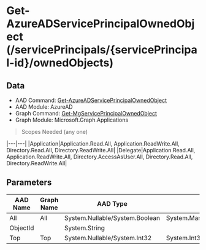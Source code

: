 # Get-AzureADServicePrincipalOwnedObject (/servicePrincipals/{servicePrincipal-id}/ownedObjects)

## Data

+ AAD Command: [Get-AzureADServicePrincipalOwnedObject](https://docs.microsoft.com/en-us/powershell/module/AzureAD/Get-AzureADServicePrincipalOwnedObject)
+ AAD Module: AzureAD
+ Graph Command: [Get-MgServicePrincipalOwnedObject](https://docs.microsoft.com/en-us/powershell/module/Microsoft.Graph.Applications/Get-MgServicePrincipalOwnedObject)
+ Graph Module: Microsoft.Graph.Applications

> Scopes Needed (any one)

|---|---|
|Application|Application.Read.All, Application.ReadWrite.All, Directory.Read.All, Directory.ReadWrite.All|
|Delegate|Application.Read.All, Application.ReadWrite.All, Directory.AccessAsUser.All, Directory.Read.All, Directory.ReadWrite.All|

## Parameters

|AAD Name|Graph Name|AAD Type|Graph Type|Infos|
|---|---|---|---|---|
|All|All|System.Nullable/System.Boolean|System.Management.Automation.SwitchParameter||
|ObjectId||System.String|||
|Top|Top|System.Nullable/System.Int32|System.Int32||

